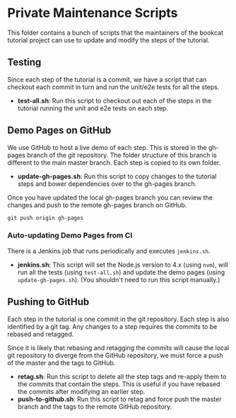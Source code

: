 # Private Maintenance Scripts

This folder contains a bunch of scripts that the maintainers of the bookcat tutorial project
can use to update and modify the steps of the tutorial.

## Testing

Since each step of the tutorial is a commit, we have a script that can checkout each commit in turn
and run the unit/e2e tests for all the steps.

- **test-all.sh**: Run this script to checkout out each of the steps in the tutorial running the
  unit and e2e tests on each step.

## Demo Pages on GitHub

We use GitHub to host a live demo of each step. This is stored in the gh-pages branch of the git
repository. The folder structure of this branch is different to the main master branch. Each step is 
copied to its own folder.

- **update-gh-pages.sh**: Run this script to copy changes to the tutorial steps and bower 
  dependencies over to the gh-pages branch.

Once you have updated the local gh-pages branch you can review the changes and push to the remote
gh-pages branch on GitHub.

```
git push origin gh-pages
```

### Auto-updating Demo Pages from CI

There is a Jenkins job that runs periodically and executes `jenkins.sh`.

- **jenkins.sh**: This script will set the Node.js version to 4.x (using `nvm`), will run all the
  tests (using `test-all.sh`) and update the demo pages (using `update-gh-pages.sh`).
  (You shouldn't need to run this script manually.)

## Pushing to GitHub

Each step in the tutorial is one commit in the git repository. Each step is also identified by a git 
tag. Any changes to a step requires the commits to be rebased and retagged.

Since it is likely that rebasing and retagging the commits will cause the local git repository to
diverge from the GitHub repository, we must force a push of the master and the tags to GitHub.

- **retag.sh**: Run this script to delete all the step tags and re-apply them to the commits that
  contain the steps. This is useful if you have rebased the commits after modifying an earlier step.
- **push-to-github.sh**: Run this script to retag and force push the master branch and the tags to
  the remote GitHub repository.
